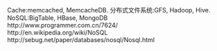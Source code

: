 <p>Cache:memcached, MemcacheDB. 分布式文件系统:GFS, Hadoop, Hive. NoSQL:BigTable, HBase, MongoDB<br />http://www.programmer.com.cn/7624/<br />http://en.wikipedia.org/wiki/NoSQL<br />http://sebug.net/paper/databases/nosql/Nosql.html</p>